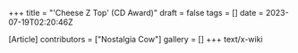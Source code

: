 +++
title = "'Cheese Z Top' (CD Award)"
draft = false
tags = []
date = 2023-07-19T02:20:46Z

[Article]
contributors = ["Nostalgia Cow"]
gallery = []
+++
text/x-wiki